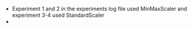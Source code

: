 - Experiment 1 and 2 in the experiments log file used MinMaxScaler
and experiment 3-4 used StandardScaler
- 